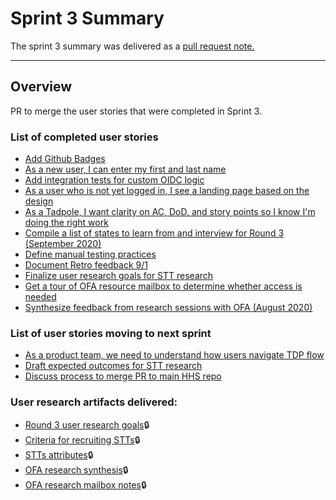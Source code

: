 # Sprint 3 Summary
The sprint 3 summary was delivered as a [pull request note.](https://github.com/HHS/TANF-app/pull/55)  

---
## Overview
PR to merge the user stories that were completed in Sprint 3. 

### List of completed user stories
* [Add Github Badges](https://github.com/raft-tech/tanf-app/issues/187)
* [As a new user, I can enter my first and last name](https://github.com/raft-tech/tanf-app/issues/191)
* [Add integration tests for custom OIDC logic](https://github.com/raft-tech/tan)
* [As a user who is not yet logged in, I see a landing page based on the design](https://github.com/raft-tech/tanf-app/issues/172)
* [As a Tadpole, I want clarity on AC, DoD, and story points so I know I'm doing the right work](https://github.com/raft-tech/TANF-app/issues/221)
* [Compile a list of states to learn from and interview for Round 3 (September 2020)](https://github.com/raft-tech/tanf-app/issues/163)
* [Define manual testing practices](https://github.com/raft-tech/TANF-app/issues/173)
* [Document Retro feedback 9/1](https://github.com/raft-tech/TANF-app/issues/243)
* [Finalize user research goals for STT research](https://github.com/raft-tech/TANF-app/issues/226)
* [Get a tour of OFA resource mailbox to determine whether access is needed
](https://github.com/raft-tech/tanf-app/issues/167)
* [Synthesize feedback from research sessions with OFA (August 2020)](https://github.com/raft-tech/TANF-app/issues/113)

### List of user stories moving to next sprint

* [As a product team, we need to understand how users navigate TDP flow](https://github.com/raft-tech/TANF-app/issues/211)
* [Draft expected outcomes for STT research](https://github.com/raft-tech/TANF-app/issues/227)
* [Discuss process to merge PR to main HHS repo](https://github.com/raft-tech/TANF-app/issues/186)


### User research artifacts delivered:
 
* [Round 3 user research goals](https://teams.microsoft.com/l/file/390A256B-F1B3-403D-BA50-06820EEA7C53?tenantId=d58addea-5053-4a80-8499-ba4d944910df&fileType=docx&objectUrl=https%3A%2F%2Fhhsgov.sharepoint.com%2Fsites%2FTANFDataPortalOFA%2FShared%20Documents%2FDesign%2FSTT%20Research%20September%202020%2FSTT%20Research%20Goals%20-%20Round%203.docx&baseUrl=https%3A%2F%2Fhhsgov.sharepoint.com%2Fsites%2FTANFDataPortalOFA&serviceName=teams&threadId=19:e92913e3e7d443adb823e6497dff1fb3@thread.skype&groupId=41f194a6-c1d3-4680-933e-c8ee7d17e287):lock:
* [Criteria for recruiting STTs](https://teams.microsoft.com/l/file/390A256B-F1B3-403D-BA50-06820EEA7C53?tenantId=d58addea-5053-4a80-8499-ba4d944910df&fileType=docx&objectUrl=https%3A%2F%2Fhhsgov.sharepoint.com%2Fsites%2FTANFDataPortalOFA%2FShared%20Documents%2FDesign%2FSTT%20Research%20September%202020%2FSTT%20Research%20Goals%20-%20Round%203.docx&baseUrl=https%3A%2F%2Fhhsgov.sharepoint.com%2Fsites%2FTANFDataPortalOFA&serviceName=teams&threadId=19:e92913e3e7d443adb823e6497dff1fb3@thread.skype&groupId=41f194a6-c1d3-4680-933e-c8ee7d17e287):lock:
* [STTs attributes](https://teams.microsoft.com/l/file/A12B53AF-3CD1-40C3-93CF-AE26DCD51264?tenantId=d58addea-5053-4a80-8499-ba4d944910df&fileType=xlsx&objectUrl=https%3A%2F%2Fhhsgov.sharepoint.com%2Fsites%2FTANFDataPortalOFA%2FShared%20Documents%2FDesign%2FSTT%20Research%20September%202020%2FSTTs%20Attributes.xlsx&baseUrl=https%3A%2F%2Fhhsgov.sharepoint.com%2Fsites%2FTANFDataPortalOFA&serviceName=teams&threadId=19:e92913e3e7d443adb823e6497dff1fb3@thread.skype&groupId=41f194a6-c1d3-4680-933e-c8ee7d17e287):lock:
* [OFA research synthesis](https://teams.microsoft.com/l/file/588709DE-FE1F-49E5-8D52-CBC6E25FA9CD?tenantId=d58addea-5053-4a80-8499-ba4d944910df&fileType=docx&objectUrl=https%3A%2F%2Fhhsgov.sharepoint.com%2Fsites%2FTANFDataPortalOFA-UserResearch%2FShared%20Documents%2FUser%20Research%2FOFA%20Research%20August%202020%2F%23113%20-%20OFA%20Interviews%20Synthesis%20DRAFT%202020.09.10.docx&baseUrl=https%3A%2F%2Fhhsgov.sharepoint.com%2Fsites%2FTANFDataPortalOFA-UserResearch&serviceName=teams&threadId=19:3bb622256c0b4792976dc5f1f4654fca@thread.skype&groupId=41f194a6-c1d3-4680-933e-c8ee7d17e287):lock:
* [OFA research mailbox notes](https://teams.microsoft.com/l/file/2542A110-040B-44C1-B827-06A54C6EC9F2?tenantId=d58addea-5053-4a80-8499-ba4d944910df&fileType=docx&objectUrl=https%3A%2F%2Fhhsgov.sharepoint.com%2Fsites%2FTANFDataPortalOFA-UserResearch%2FShared%20Documents%2FUser%20Research%2FOFA%20Resource%20Mailbox%20notes.docx&baseUrl=https%3A%2F%2Fhhsgov.sharepoint.com%2Fsites%2FTANFDataPortalOFA-UserResearch&serviceName=teams&threadId=19:3bb622256c0b4792976dc5f1f4654fca@thread.skype&groupId=41f194a6-c1d3-4680-933e-c8ee7d17e287):lock:

